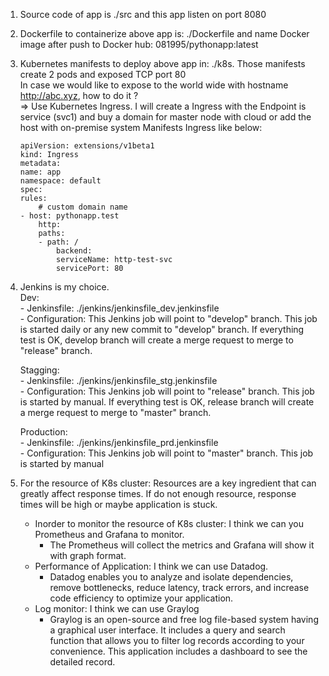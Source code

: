 01. Source code of app is ./src and this app listen on port 8080

02. Dockerfile to containerize above app is: ./Dockerfile and name Docker image after push to Docker hub: 081995/pythonapp:latest

03. Kubernetes manifests to deploy above app in: ./k8s. Those manifests create 2 pods and exposed TCP port 80 <br />
    In case we would like to expose to the world wide with hostname http://abc.xyz, how to
    do it ? <br />
    => Use Kubernetes Ingress. I will create a Ingress with the Endpoint is service (svc1) and buy a domain for master node with cloud or add the host with on-premise system
    Manifests Ingress like below: 
    ```
    apiVersion: extensions/v1beta1
    kind: Ingress
    metadata:
    name: app
    namespace: default
    spec:
    rules:
        # custom domain name
    - host: pythonapp.test
        http:
        paths:
        - path: /
            backend:
            serviceName: http-test-svc
            servicePort: 80
    ```


04. Jenkins is my choice. <br />
    Dev: <br />
        - Jenkinsfile: ./jenkins/jenkinsfile_dev.jenkinsfile <br />
        - Configuration: This Jenkins job will point to "develop" branch. This job is started daily or any new commit to "develop" branch. If everything test is OK, develop branch will create a merge request to merge  to "release" branch. <br />

    Stagging: <br />
        - Jenkinsfile: ./jenkins/jenkinsfile_stg.jenkinsfile <br />
        - Configuration: This Jenkins job will point to "release" branch. This job is started by manual. If everything test is OK, release branch will create a merge request to merge to "master" branch. <br />

    Production: <br />
        - Jenkinsfile: ./jenkins/jenkinsfile_prd.jenkinsfile <br />
        - Configuration: This Jenkins job will point to "master" branch. This job is started by manual <br />


05. For the resource of K8s cluster: Resources are a key ingredient that can greatly affect response times. If do not enough resource, response times will be high or maybe application is stuck. <br />
    - Inorder to monitor the resource of K8s cluster: I think we can you Prometheus and Grafana to monitor. <br />
        * The Prometheus will collect the metrics and Grafana will show it with graph format. <br />
    - Performance of Application: I think we can use Datadog. <br />
        * Datadog enables you to analyze and isolate dependencies, remove bottlenecks, reduce latency, track errors, and increase code efficiency to optimize your application. <br />
    - Log monitor: I think we can use Graylog <br />
        * Graylog is an open-source and free log file-based system having a graphical user interface. It includes a query and search function that allows you to filter log records according to your convenience. This application includes a dashboard to see the detailed record. <br />